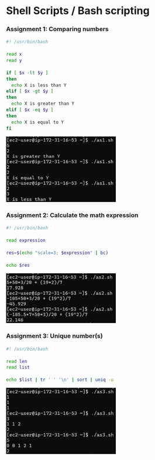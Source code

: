 # Shell Scripts / Bash scripting

### Assignment 1: Comparing numbers

```bash
#! /usr/bin/bash

read x
read y

if [ $x -lt $y ]
then
  echo X is less than Y
elif [ $x -gt $y ]
then
  echo X is greater than Y
elif [ $x -eq $y ]
then
  echo X is equal to Y
fi
```

<img src=images/lab-3/image-1.png width=300>

### Assignment 2: Calculate the math expression

```bash
#! /usr/bin/bash

read expression

res=$(echo "scale=3; $expression" | bc)

echo $res
```

<img src=images/lab-3/image-2.png width=300>

### Assignment 3: Unique number(s)

```bash
#! /usr/bin/bash

read len
read list

echo $list | tr ' ' '\n' | sort | uniq -u
```

<img src=images/lab-3/image-3.png width=300>

